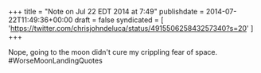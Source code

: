+++
title = "Note on Jul 22 EDT 2014 at 7:49"
publishdate = 2014-07-22T11:49:36+00:00
draft = false
syndicated = [ 'https://twitter.com/chrisjohndeluca/status/491550625843257340?s=20' ]
+++

Nope, going to the moon didn't cure my crippling fear of space.  #WorseMoonLandingQuotes

